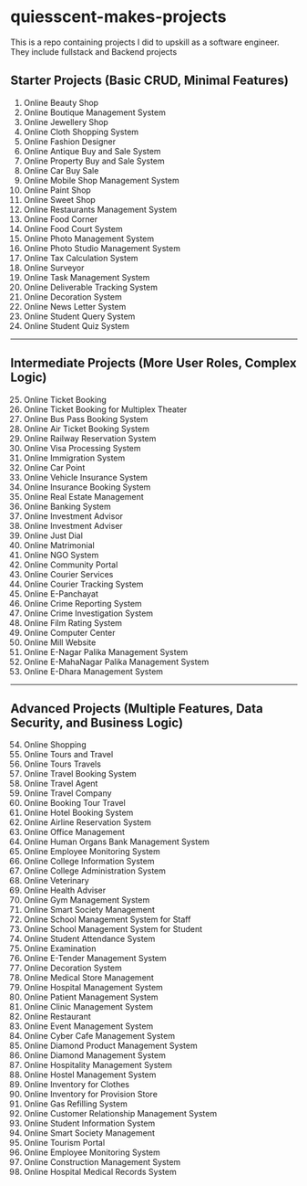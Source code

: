 # quiesscent-makes-projects
This is a repo containing projects I did to upskill as a software engineer. They include fullstack and Backend projects


## **Starter Projects** (Basic CRUD, Minimal Features)  

1. Online Beauty Shop  
2. Online Boutique Management System  
3. Online Jewellery Shop  
4. Online Cloth Shopping System  
5. Online Fashion Designer  
6. Online Antique Buy and Sale System  
7. Online Property Buy and Sale System  
8. Online Car Buy Sale  
9. Online Mobile Shop Management System  
10. Online Paint Shop  
11. Online Sweet Shop  
12. Online Restaurants Management System  
13. Online Food Corner  
14. Online Food Court System  
15. Online Photo Management System  
16. Online Photo Studio Management System  
17. Online Tax Calculation System  
18. Online Surveyor  
19. Online Task Management System  
20. Online Deliverable Tracking System  
21. Online Decoration System  
22. Online News Letter System  
23. Online Student Query System  
24. Online Student Quiz System  

---

## **Intermediate Projects** (More User Roles, Complex Logic)  

25. Online Ticket Booking  
26. Online Ticket Booking for Multiplex Theater  
27. Online Bus Pass Booking System  
28. Online Air Ticket Booking System  
29. Online Railway Reservation System  
30. Online Visa Processing System  
31. Online Immigration System  
32. Online Car Point  
33. Online Vehicle Insurance System  
34. Online Insurance Booking System  
35. Online Real Estate Management  
36. Online Banking System  
37. Online Investment Advisor  
38. Online Investment Adviser  
39. Online Just Dial  
40. Online Matrimonial  
41. Online NGO System  
42. Online Community Portal  
43. Online Courier Services  
44. Online Courier Tracking System  
45. Online E-Panchayat  
46. Online Crime Reporting System  
47. Online Crime Investigation System  
48. Online Film Rating System  
49. Online Computer Center  
50. Online Mill Website  
51. Online E-Nagar Palika Management System  
52. Online E-MahaNagar Palika Management System  
53. Online E-Dhara Management System  

---

## **Advanced Projects** (Multiple Features, Data Security, and Business Logic)  

54. Online Shopping  
55. Online Tours and Travel  
56. Online Tours Travels  
57. Online Travel Booking System  
58. Online Travel Agent  
59. Online Travel Company  
60. Online Booking Tour Travel  
61. Online Hotel Booking System  
62. Online Airline Reservation System  
63. Online Office Management  
64. Online Human Organs Bank Management System  
65. Online Employee Monitoring System  
66. Online College Information System  
67. Online College Administration System  
68. Online Veterinary  
69. Online Health Adviser  
70. Online Gym Management System  
71. Online Smart Society Management  
72. Online School Management System for Staff  
73. Online School Management System for Student  
74. Online Student Attendance System  
75. Online Examination  
76. Online E-Tender Management System  
77. Online Decoration System  
78. Online Medical Store Management  
79. Online Hospital Management System  
80. Online Patient Management System  
81. Online Clinic Management System  
82. Online Restaurant  
83. Online Event Management System  
84. Online Cyber Cafe Management System  
85. Online Diamond Product Management System  
86. Online Diamond Management System  
87. Online Hospitality Management System  
88. Online Hostel Management System  
89. Online Inventory for Clothes  
90. Online Inventory for Provision Store  
91. Online Gas Refilling System  
92. Online Customer Relationship Management System  
93. Online Student Information System  
94. Online Smart Society Management  
95. Online Tourism Portal  
96. Online Employee Monitoring System  
97. Online Construction Management System  
98. Online Hospital Medical Records System  

